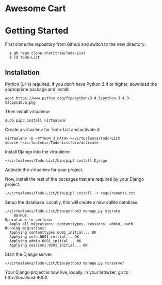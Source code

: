 # Awesome Cart

# Getting Started

First clone the repository from Github and switch to the new directory:
  ```shell
    $ gh repo clone charitraa/Todo-List
    $ cd Todo-List
  ```

## Installation

Python 3.4 is required. If you don't have Python 3.4 or higher, download the appropriate package and install:

```shell
wget https://www.python.org/ftp/python/3.4.3/python-3.4.3-macosx10.6.pkg
```

Then install virtualenv:

```shell
sudo pip3 install virtualenv
```

Create a virtualenv for Todo-List and activate it:

```shell
virtualenv -p <PYTHON_3_PATH> ~/virtualenvs/Todo-List
source ~/virtualenvs/Todo-List/bin/activate
```

Install Django into the virtualenv:

```shell
~/virtualenvs/Todo-List/bin/pip3 install Django
```
    
Activate the virtualenv for your project.
    
Now, install the rest of the packages that are required by your Django project:
  ```shell
~/virtualenvs/Todo-List/bin/pip3 install -r requirements.txt
  ```
    
Setup the database. Locally, this will create a new sqllite database
```shell
~/virtualenvs/Todo-List/bin/python3 manage.py migrate
    OUTPUT:
Operations to perform:
  Apply all migrations: contenttypes, sessions, admin, auth
Running migrations:
  Applying contenttypes.0001_initial... OK
  Applying auth.0001_initial... OK
  Applying admin.0001_initial... OK
  Applying sessions.0001_initial... OK
```

Start the Django server:

```shell
~/virtualenvs/Todo-List/bin/python3 manage.py runserver
```

Your Django project is now live, locally. In your browser, go to: http://localhost:8000.
